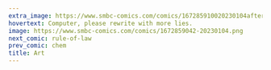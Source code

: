 ```yaml
---
extra_image: https://www.smbc-comics.com/comics/167285910020230104after.png
hovertext: Computer, please rewrite with more lies.
image: https://www.smbc-comics.com/comics/1672859042-20230104.png
next_comic: rule-of-law
prev_comic: chem
title: Art
---
```


